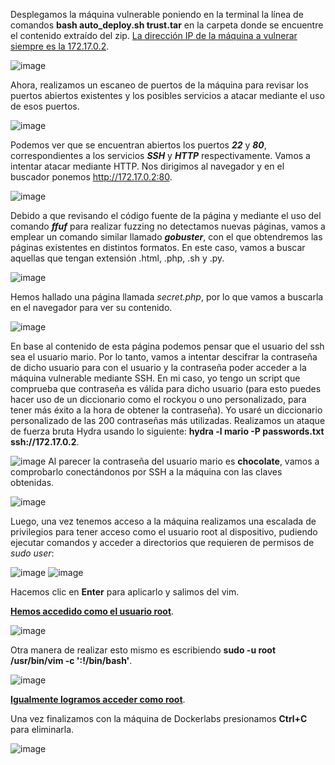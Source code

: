Desplegamos la máquina vulnerable poniendo en la terminal la línea de comandos **bash auto_deploy.sh trust.tar** en la carpeta donde se encuentre el contenido extraído del zip.
   <ins>La dirección IP de la máquina a vulnerar siempre es la 172.17.0.2</ins>.

  ![image](https://github.com/PedroMontoya11/Laboratorios-CTF/assets/145665312/9e701fbe-6af4-487c-8165-e49d2d310852)

Ahora, realizamos un escaneo de puertos de la máquina para revisar los puertos abiertos existentes y los posibles servicios a atacar mediante el uso de esos puertos.

  ![image](https://github.com/PedroMontoya11/Laboratorios-CTF/assets/145665312/581f6795-fa22-43b4-9193-1abde8c36e79)

Podemos ver que se encuentran abiertos los puertos ***22*** y ***80***, correspondientes a los servicios ***SSH*** y ***HTTP*** respectivamente.
Vamos a intentar atacar mediante HTTP. Nos dirigimos al navegador y en el buscador ponemos http://172.17.0.2:80.

  ![image](https://github.com/PedroMontoya11/Laboratorios-CTF/assets/145665312/fb487f2f-5e05-42e3-823b-759329138901)

Debido a que revisando el código fuente de la página y mediante el uso del comando ***ffuf*** para realizar fuzzing no detectamos nuevas páginas, vamos a emplear un comando similar llamado ***gobuster***, con el que obtendremos las páginas existentes en distintos formatos. En este caso, vamos a buscar aquellas que tengan extensión .html, .php, .sh y .py.

  ![image](https://github.com/PedroMontoya11/Laboratorios-CTF/assets/145665312/79bfb2df-5f5d-4ab5-b466-ad16acbd7007)
  
Hemos hallado  una página llamada *secret.php*, por lo que vamos a buscarla en el navegador para ver su contenido.

  ![image](https://github.com/PedroMontoya11/Laboratorios-CTF/assets/145665312/831e1cfa-eb51-49e5-962f-45b906479380)

En base al contenido de esta página podemos pensar que el usuario del ssh sea el usuario mario. Por lo tanto, vamos a intentar descifrar la contraseña de dicho usuario para con el usuario y la contraseña poder acceder a la máquina vulnerable mediante SSH. En mi caso, yo tengo un script que comprueba que contraseña es válida para dicho usuario (para esto puedes hacer uso de un diccionario como el rockyou o uno personalizado, para tener más éxito a la hora de obtener la contraseña). Yo usaré un diccionario personalizado de las 200 contraseñas más utilizadas. Realizamos un ataque de fuerza bruta Hydra usando lo siguiente: **hydra -l mario -P passwords.txt ssh://172.17.0.2**.

  ![image](https://github.com/PedroMontoya11/Laboratorios-CTF/assets/145665312/d9a68494-c3b2-4bb0-afdd-2ea3a41c67fa)
Al parecer la contraseña del usuario mario es **chocolate**, vamos a comprobarlo conectándonos por SSH a la máquina con las claves obtenidas.

  ![image](https://github.com/PedroMontoya11/Laboratorios-CTF/assets/145665312/2f1cebe4-c630-44ae-8d32-b088c046fe30)

Luego, una vez tenemos acceso a la máquina realizamos una escalada de privilegios para tener acceso como el usuario root al dispositivo, pudiendo ejecutar comandos y acceder a directorios que requieren de permisos de *sudo user*:

  ![image](https://github.com/PedroMontoya11/Laboratorios-CTF/assets/145665312/242c9c2f-939e-43d8-9139-a948f23112c1)
  ![image](https://github.com/PedroMontoya11/Laboratorios-CTF/assets/145665312/b32041b4-5320-40e8-b6cf-05278f5614c6)
  
Hacemos clic en **Enter** para aplicarlo y salimos del vim.

<ins>**Hemos accedido como el usuario root**</ins>.

  ![image](https://github.com/PedroMontoya11/Laboratorios-CTF/assets/145665312/185dcc4b-94c0-412f-a4d9-6d6885dc3444)
  
Otra manera de realizar esto mismo es escribiendo **sudo -u root /usr/bin/vim  -c ':!/bin/bash'**.

  ![image](https://github.com/PedroMontoya11/Laboratorios-CTF/assets/145665312/4821353d-4279-4357-863c-8f3a51c8070f)

<ins>**Igualmente logramos acceder como root**</ins>.

Una vez finalizamos con la máquina de Dockerlabs presionamos **Ctrl+C** para eliminarla.

  ![image](https://github.com/PedroMontoya11/Laboratorios-CTF/assets/145665312/2fbf1255-9593-4207-8cb4-93c8a1ffe3ba)
